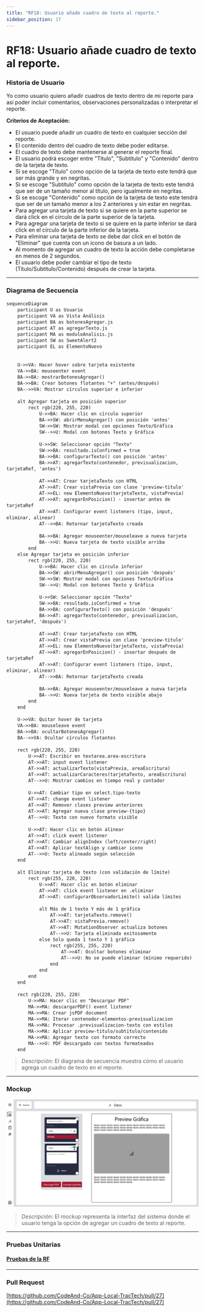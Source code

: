 ```yaml
---
title: "RF18: Usuario añade cuadro de texto al reporte."  
sidebar_position: 17
---
```


# RF18: Usuario añade cuadro de texto al reporte.

### Historia de Usuario

Yo como usuario quiero añadir cuadros de texto dentro de mi reporte para así poder incluir comentarios, observaciones personalizadas o interpretar el reporte.

 **Criterios de Aceptación:**
 - El usuario puede añadir un cuadro de texto en cualquier sección del reporte.
 - El contenido dentro del cuadro de texto debe poder editarse.
 - El cuadro de texto debe mantenerse al generar el reporte final.
 - El usuario podrá escoger entre "Título", "Subtítulo" y "Contenido" dentro de la tarjeta de texto.
 - Si se escoge "Título" como opción de la tarjeta de texto este tendrá que ser más grande y en negritas.
 - Si se escoge "Subtítulo" como opción de la tarjeta de texto este tendrá que ser de un tamaño menor al título, pero igualmente en negritas.
 - Si se escoge "Contenido" como opción de la tarjeta de texto este tendrá que ser de un tamaño menor a los 2 anteriores y sin estar en negritas.
 - Para agregar una tarjeta de texto si se quiere en la parte superior se dará click en el círculo de la parte superior de la tarjeta.
 - Para agregar una tarjeta de texto si se quiere en la parte inferior se dará click en el círculo de la parte inferior de la tarjeta.
 - Para eliminar una tarjeta de texto se debe dar click en el botón de "Eliminar" que cuenta con un icono de basura a un lado.
 - Al momento de agregar un cuadro de texto la acción debe completarse en menos de 2 segundos.
 - El usuario debe poder cambiar el tipo de texto (Título/Subtítulo/Contenido) después de crear la tarjeta.

---

### Diagrama de Secuencia

```mermaid
sequenceDiagram
    participant U as Usuario
    participant VA as Vista Análisis
    participant BA as botonesAgregar.js
    participant AT as agregarTexto.js
    participant MA as moduloAnalisis.js
    participant SW as SweetAlert2
    participant EL as ElementoNuevo


    U->>VA: Hacer hover sobre tarjeta existente
    VA->>BA: mouseenter event
    BA->>BA: mostrarBotonesAgregar()
    BA->>BA: Crear botones flotantes "+" (antes/después)
    BA-->>VA: Mostrar círculos superior e inferior

    alt Agregar tarjeta en posición superior
        rect rgb(220, 255, 220)
            U->>BA: Hacer clic en círculo superior
            BA->>SW: abrirMenuAgregar() con posición 'antes'
            SW->>SW: Mostrar modal con opciones Texto/Gráfica
            SW-->>U: Modal con botones Texto y Gráfica
            
            U->>SW: Seleccionar opción "Texto"
            SW->>BA: resultado.isConfirmed = true
            BA->>BA: configurarTexto() con posición 'antes'
            BA->>AT: agregarTexto(contenedor, previsualizacion, tarjetaRef, 'antes')
            
            AT->>AT: Crear tarjetaTexto con HTML
            AT->>AT: Crear vistaPrevia con clase 'preview-titulo'
            AT->>EL: new ElementoNuevo(tarjetaTexto, vistaPrevia)
            AT->>AT: agregarEnPosicion() - insertar antes de tarjetaRef
            AT->>AT: Configurar event listeners (tipo, input, eliminar, alinear)
            AT-->>BA: Retornar tarjetaTexto creada
            
            BA->>BA: Agregar mouseenter/mouseleave a nueva tarjeta
            BA-->>U: Nueva tarjeta de texto visible arriba
        end
    else Agregar tarjeta en posición inferior
        rect rgb(220, 255, 220)
            U->>BA: Hacer clic en círculo inferior
            BA->>SW: abrirMenuAgregar() con posición 'después'
            SW->>SW: Mostrar modal con opciones Texto/Gráfica
            SW-->>U: Modal con botones Texto y Gráfica
            
            U->>SW: Seleccionar opción "Texto"
            SW->>BA: resultado.isConfirmed = true
            BA->>BA: configurarTexto() con posición 'después'
            BA->>AT: agregarTexto(contenedor, previsualizacion, tarjetaRef, 'después')
            
            AT->>AT: Crear tarjetaTexto con HTML
            AT->>AT: Crear vistaPrevia con clase 'preview-titulo'
            AT->>EL: new ElementoNuevo(tarjetaTexto, vistaPrevia)
            AT->>AT: agregarEnPosicion() - insertar después de tarjetaRef
            AT->>AT: Configurar event listeners (tipo, input, eliminar, alinear)
            AT-->>BA: Retornar tarjetaTexto creada
            
            BA->>BA: Agregar mouseenter/mouseleave a nueva tarjeta
            BA-->>U: Nueva tarjeta de texto visible abajo
        end
    end

    U->>VA: Quitar hover de tarjeta
    VA->>BA: mouseleave event
    BA->>BA: ocultarBotonesAgregar()
    BA-->>VA: Ocultar círculos flotantes

    rect rgb(220, 255, 220)
        U->>AT: Escribir en textarea.area-escritura
        AT->>AT: input event listener
        AT->>AT: actualizarTexto(vistaPrevia, areaEscritura)
        AT->>AT: actualizarCaracteres(tarjetaTexto, areaEscritura)
        AT-->>U: Mostrar cambios en tiempo real y contador
        
        U->>AT: Cambiar tipo en select.tipo-texto
        AT->>AT: change event listener
        AT->>AT: Remover clases preview anteriores
        AT->>AT: Agregar nueva clase preview-{tipo}
        AT-->>U: Texto con nuevo formato visible
        
        U->>AT: Hacer clic en botón alinear
        AT->>AT: click event listener
        AT->>AT: Cambiar alignIndex (left/center/right)
        AT->>AT: Aplicar textAlign y cambiar icono
        AT-->>U: Texto alineado según selección
    end

    alt Eliminar tarjeta de texto (con validación de límite)
        rect rgb(255, 220, 220)
            U->>AT: Hacer clic en botón eliminar
            AT->>AT: click event listener en .eliminar
            AT->>AT: configurarObservadorLimite() valida límites
            
            alt Más de 1 texto Y más de 1 gráfica
                AT->>AT: tarjetaTexto.remove()
                AT->>AT: vistaPrevia.remove()
                AT->>AT: MutationObserver actualiza botones
                AT-->>U: Tarjeta eliminada exitosamente
            else Solo queda 1 texto Y 1 gráfica
                rect rgb(255, 255, 220)
                    AT->>AT: Ocultar botones eliminar
                    AT-->>U: No se puede eliminar (mínimo requerido)
                end
            end
        end
    end

    rect rgb(220, 255, 220)
        U->>MA: Hacer clic en "Descargar PDF"
        MA->>MA: descargarPDF() event listener
        MA->>MA: Crear jsPDF document
        MA->>MA: Iterar contenedor-elementos-previsualizacion
        MA->>MA: Procesar .previsualizacion-texto con estilos
        MA->>MA: Aplicar preview-titulo/subtitulo/contenido
        MA->>MA: Agregar texto con formato correcto
        MA-->>U: PDF descargado con textos formateados
    end
```

> *Descripción*: El diagrama de secuencia muestra cómo el usuario agrega un cuadro de texto en el reporte.

---

### Mockup

![Mockup](./mockups/RF3.png)


> *Descripción*: El mockup representa la interfaz del sistema donde el usuario tenga la opción de agregar un cuadro de texto al reporte.

---

### Pruebas Unitarias 

#### [Pruebas de la RF](https://docs.google.com/spreadsheets/d/1W-JW32dTsfI22-Yl5LydMhiu-oXHH_xo3hWvK6FHeLw/edit?gid=1063166809#gid=1063166809)


---

### Pull Request
[https://github.com/CodeAnd-Co/App-Local-TracTech/pull/27](https://github.com/CodeAnd-Co/App-Local-TracTech/pull/27)
